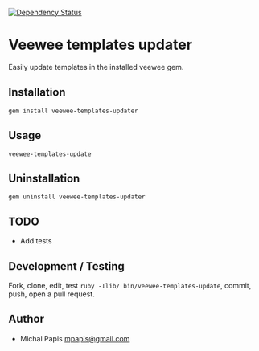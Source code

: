 [![Dependency Status](https://gemnasium.com/mpapis/veewee-templates-updater.png)](https://gemnasium.com/mpapis/veewee-templates-updater)

# Veewee templates updater

Easily update templates in the installed veewee gem.

## Installation

    gem install veewee-templates-updater

## Usage

    veewee-templates-update

## Uninstallation

    gem uninstall veewee-templates-updater

## TODO

 - Add tests

## Development / Testing

Fork, clone, edit, test `ruby -Ilib/ bin/veewee-templates-update`, commit, push, open a pull request.

## Author

 - Michal Papis <mpapis@gmail.com>
